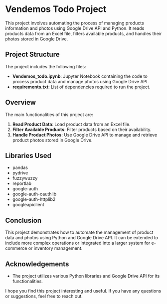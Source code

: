 
# Vendemos Todo Project

This project involves automating the process of managing products information and photos using Google Drive API and Python. It reads products data from an Excel file, filters available products, and handles their photos stored in Google Drive.

## Project Structure

The project includes the following files:

- **Vendemos_todo.ipynb**: Jupyter Notebook containing the code to process product data and manage photos using Google Drive API.
- **requirements.txt**: List of dependencies required to run the project.

## Overview

The main functionalities of this project are:

1. **Read Product Data**: Load product data from an Excel file.
2. **Filter Available Products**: Filter products based on their availability.
3. **Handle Product Photos**: Use Google Drive API to manage and retrieve product photos stored in Google Drive.

## Libraries Used

- pandas
- pydrive
- fuzzywuzzy
- reportlab
- google-auth
- google-auth-oauthlib
- google-auth-httplib2
- googleapiclient

## Conclusion

This project demonstrates how to automate the management of product data and photos using Python and Google Drive API. It can be extended to include more complex operations or integrated into a larger system for e-commerce or inventory management.

## Acknowledgements

- The project utilizes various Python libraries and Google Drive API for its functionalities.

I hope you find this project interesting and useful. If you have any questions or suggestions, feel free to reach out.
